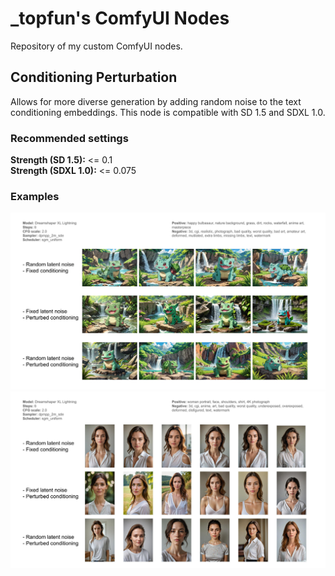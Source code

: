 # _topfun's ComfyUI Nodes

Repository of my custom ComfyUI nodes.

## Conditioning Perturbation

Allows for more diverse generation by adding random noise to the text conditioning embeddings.
This node is compatible with SD 1.5 and SDXL 1.0.

### Recommended settings
**Strength (SD 1.5):** <= 0.1  
**Strength (SDXL 1.0):** <= 0.075

### Examples
![Conditioning perturbation - Example 1](1.jpg)
![Conditioning perturbation - example 2](2.jpg)
